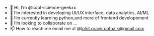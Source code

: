 - 👋 Hi, I’m @cool-science-geekxx
- 👀 I’m interested in developing UI/UX interface, data analytics, AI/ML
- 🌱 I’m currently learning python,and more of frontend developement
- 💞️ I’m looking to collaborate on ...
- 📫 How to reach me email me at @lohit.pravir.patnaik@gmail.com

<!---
cool-science-geekxx/cool-science-geekxx is a ✨ special ✨ repository because its `README.md` (this file) appears on your GitHub profile.
You can click the Preview link to take a look at your changes.
--->
